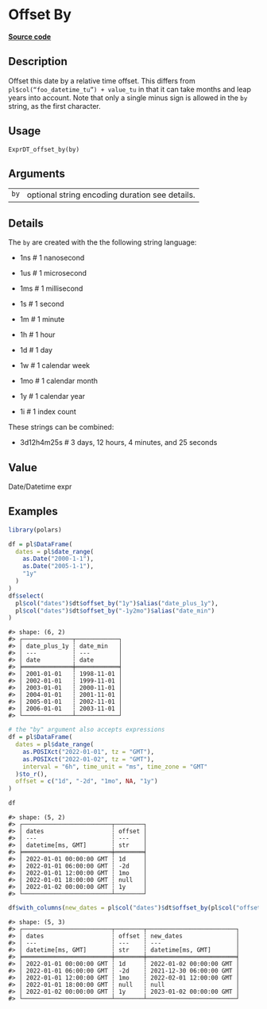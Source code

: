 

# Offset By

[**Source code**](https://github.com/pola-rs/r-polars/tree/main/R/expr__datetime.R#L952)

## Description

Offset this date by a relative time offset. This differs from
<code>pl$col(“foo_datetime_tu”) + value_tu</code> in that it can take
months and leap years into account. Note that only a single minus sign
is allowed in the <code>by</code> string, as the first character.

## Usage

<pre><code class='language-R'>ExprDT_offset_by(by)
</code></pre>

## Arguments

<table>
<tr>
<td style="white-space: nowrap; font-family: monospace; vertical-align: top">
<code id="ExprDT_offset_by_:_by">by</code>
</td>
<td>
optional string encoding duration see details.
</td>
</tr>
</table>

## Details

The <code>by</code> are created with the the following string language:

<ul>
<li>

1ns \# 1 nanosecond

</li>
<li>

1us \# 1 microsecond

</li>
<li>

1ms \# 1 millisecond

</li>
<li>

1s \# 1 second

</li>
<li>

1m \# 1 minute

</li>
<li>

1h \# 1 hour

</li>
<li>

1d \# 1 day

</li>
<li>

1w \# 1 calendar week

</li>
<li>

1mo \# 1 calendar month

</li>
<li>

1y \# 1 calendar year

</li>
<li>

1i \# 1 index count

</li>
</ul>

These strings can be combined:

<ul>
<li>

3d12h4m25s \# 3 days, 12 hours, 4 minutes, and 25 seconds

</li>
</ul>

## Value

Date/Datetime expr

## Examples

``` r
library(polars)

df = pl$DataFrame(
  dates = pl$date_range(
    as.Date("2000-1-1"),
    as.Date("2005-1-1"),
    "1y"
  )
)
df$select(
  pl$col("dates")$dt$offset_by("1y")$alias("date_plus_1y"),
  pl$col("dates")$dt$offset_by("-1y2mo")$alias("date_min")
)
```

    #> shape: (6, 2)
    #> ┌──────────────┬────────────┐
    #> │ date_plus_1y ┆ date_min   │
    #> │ ---          ┆ ---        │
    #> │ date         ┆ date       │
    #> ╞══════════════╪════════════╡
    #> │ 2001-01-01   ┆ 1998-11-01 │
    #> │ 2002-01-01   ┆ 1999-11-01 │
    #> │ 2003-01-01   ┆ 2000-11-01 │
    #> │ 2004-01-01   ┆ 2001-11-01 │
    #> │ 2005-01-01   ┆ 2002-11-01 │
    #> │ 2006-01-01   ┆ 2003-11-01 │
    #> └──────────────┴────────────┘

``` r
# the "by" argument also accepts expressions
df = pl$DataFrame(
  dates = pl$date_range(
    as.POSIXct("2022-01-01", tz = "GMT"),
    as.POSIXct("2022-01-02", tz = "GMT"),
    interval = "6h", time_unit = "ms", time_zone = "GMT"
  )$to_r(),
  offset = c("1d", "-2d", "1mo", NA, "1y")
)

df
```

    #> shape: (5, 2)
    #> ┌─────────────────────────┬────────┐
    #> │ dates                   ┆ offset │
    #> │ ---                     ┆ ---    │
    #> │ datetime[ms, GMT]       ┆ str    │
    #> ╞═════════════════════════╪════════╡
    #> │ 2022-01-01 00:00:00 GMT ┆ 1d     │
    #> │ 2022-01-01 06:00:00 GMT ┆ -2d    │
    #> │ 2022-01-01 12:00:00 GMT ┆ 1mo    │
    #> │ 2022-01-01 18:00:00 GMT ┆ null   │
    #> │ 2022-01-02 00:00:00 GMT ┆ 1y     │
    #> └─────────────────────────┴────────┘

``` r
df$with_columns(new_dates = pl$col("dates")$dt$offset_by(pl$col("offset")))
```

    #> shape: (5, 3)
    #> ┌─────────────────────────┬────────┬─────────────────────────┐
    #> │ dates                   ┆ offset ┆ new_dates               │
    #> │ ---                     ┆ ---    ┆ ---                     │
    #> │ datetime[ms, GMT]       ┆ str    ┆ datetime[ms, GMT]       │
    #> ╞═════════════════════════╪════════╪═════════════════════════╡
    #> │ 2022-01-01 00:00:00 GMT ┆ 1d     ┆ 2022-01-02 00:00:00 GMT │
    #> │ 2022-01-01 06:00:00 GMT ┆ -2d    ┆ 2021-12-30 06:00:00 GMT │
    #> │ 2022-01-01 12:00:00 GMT ┆ 1mo    ┆ 2022-02-01 12:00:00 GMT │
    #> │ 2022-01-01 18:00:00 GMT ┆ null   ┆ null                    │
    #> │ 2022-01-02 00:00:00 GMT ┆ 1y     ┆ 2023-01-02 00:00:00 GMT │
    #> └─────────────────────────┴────────┴─────────────────────────┘
